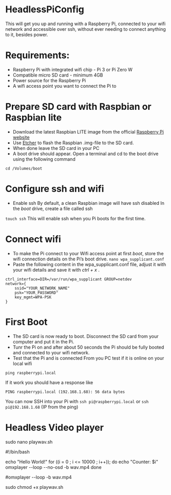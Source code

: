 # HeadlessPiConfig

This  will get you up and running with a Raspberry Pi, connected to your wifi network and accessible over ssh, without ever needing to connect anything to it, besides power.

# Requirements:
* Raspberry Pi with integrated wifi chip - Pi 3 or Pi Zero W
* Compatible micro SD card - minimum 4GB
* Power source for the Raspberry Pi
* A wifi access point you want to connect the Pi to


# Prepare SD card with Raspbian or Raspbian lite
* Download the latest Raspbian LITE image from the official [Raspberry Pi website](https://www.raspberrypi.org/downloads/raspbian/)
* Use [Etcher](https://etcher.io/) to flash the Raspbian .img-file to the SD card. 
* When done leave the SD card in your PC
* A boot drive should appear. Open a terminal and cd to the boot drive using the following command

```cd /Volumes/boot```
# Configure ssh and wifi
* Enable ssh
By default, a clean Raspbian image will have ssh disabled
In the *boot* drive, create a file called ssh

```touch ssh```
This will enable ssh when you Pi boots for the first time.
# Connect wifi
* To make the Pi connect to your Wifi access point at first *boot*, store the wifi connection details on the Pi’s boot drive.
```nano wpa_supplicant.conf```
* Paste the following content in the wpa_supplicant.conf file, adjust it with your wifi details and save it with *ctrl + x* .
```
ctrl_interface=DIR=/var/run/wpa_supplicant GROUP=netdev
network={
    ssid="YOUR_NETWORK_NAME"
    psk="YOUR_PASSWORD"
    key_mgmt=WPA-PSK
}
```

# First Boot
* The SD card is now ready to boot. Disconnect the SD card from your computer and put it in the Pi.
* Tunr the Pi on and after about 50 seconds the Pi should be fully booted and connected to your wifi network.
* Test that the Pi and is connected 
From you PC test if it is online on your local wifi 

```ping raspberrypi.local```

If it work you should have a response like 

```PING raspberrypi.local (192.168.1.68): 56 data bytes```

You can now SSH into your Pi with 
```ssh pi@raspberrypi.local``` or ```ssh pi@192.168.1.68``` (IP from the ping)


# Headless Video player 

sudo nano playwav.sh

#!/bin/bash


echo "Hello World!"
for ((i = 0 ; i <= 10000 ; i++)); do
  echo "Counter: $i"
  omxplayer --loop --no-osd -b wav.mp4
done


#omxplayer --loop -b wav.mp4

sudo chmod +x playwav.sh

